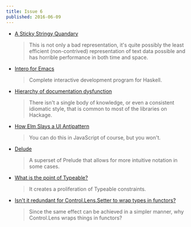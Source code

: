 ```yaml
---
title: Issue 6
published: 2016-06-09
---
```


- [A Sticky Stringy Quandary](http://www.stephendiehl.com/posts/strings.html)

  > This is not only a bad representation, it's quite possibly the least efficient (non-contrived) representation of text data possible and has horrible performance in both time and space.

- [Intero for Emacs](http://commercialhaskell.github.io/intero/)

  > Complete interactive development program for Haskell.

- [Hierarchy of documentation dysfunction](http://blog.fightingtanukis.com/posts/2016-05-23-documentation-hierarchy.html)

  > There isn't a single body of knowledge, or even a consistent idiomatic style, that is common to most of the libraries on Hackage.

- [How Elm Slays a UI Antipattern](http://blog.jenkster.com/2016/06/how-elm-slays-a-ui-antipattern.html)

  > You can do this in JavaScript of course, but you won't.

- [Delude](https://github.com/SamuelSchlesinger/Academic/tree/45225e8/delude)

  > A superset of Prelude that allows for more intuitive notation in some cases.

- [What is the point of Typeable?](https://www.reddit.com/r/haskell/comments/4mu30y/what_is_the_point_of_typeable/)

  > It creates a proliferation of Typeable constraints.

- [Isn't it redundant for Control.Lens.Setter to wrap types in functors?](http://stackoverflow.com/questions/37666781/isnt-it-redundant-for-control-lens-setter-to-wrap-types-in-functors)

  > Since the same effect can be achieved in a simpler manner, why Control.Lens wraps things in functors?
